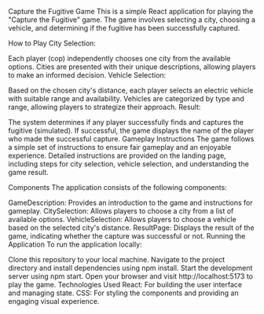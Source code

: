 Capture the Fugitive Game
This is a simple React application for playing the "Capture the Fugitive" game. The game involves selecting a city, choosing a vehicle, and determining if the fugitive has been successfully captured.

How to Play
City Selection:

Each player (cop) independently chooses one city from the available options.
Cities are presented with their unique descriptions, allowing players to make an informed decision.
Vehicle Selection:

Based on the chosen city's distance, each player selects an electric vehicle with suitable range and availability.
Vehicles are categorized by type and range, allowing players to strategize their approach.
Result:

The system determines if any player successfully finds and captures the fugitive (simulated).
If successful, the game displays the name of the player who made the successful capture.
Gameplay Instructions
The game follows a simple set of instructions to ensure fair gameplay and an enjoyable experience. Detailed instructions are provided on the landing page, including steps for city selection, vehicle selection, and understanding the game result.

Components
The application consists of the following components:

GameDescription: Provides an introduction to the game and instructions for gameplay.
CitySelection: Allows players to choose a city from a list of available options.
VehicleSelection: Allows players to choose a vehicle based on the selected city's distance.
ResultPage: Displays the result of the game, indicating whether the capture was successful or not.
Running the Application
To run the application locally:

Clone this repository to your local machine.
Navigate to the project directory and install dependencies using npm install.
Start the development server using npm start.
Open your browser and visit http://localhost:5173 to play the game.
Technologies Used
React: For building the user interface and managing state.
CSS: For styling the components and providing an engaging visual experience.
